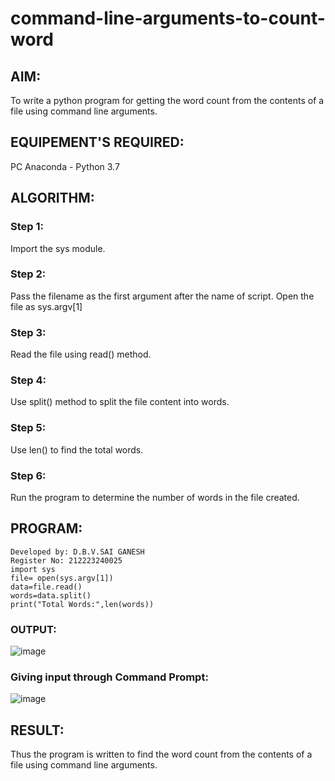 # command-line-arguments-to-count-word
## AIM:
To write a python program for getting the word count from the contents of a file using command line arguments.
## EQUIPEMENT'S REQUIRED: 
PC
Anaconda - Python 3.7
## ALGORITHM: 
### Step 1:
Import the sys module.
### Step 2: 
 Pass the filename as the first argument after the name of script. Open the file as sys.argv[1]
### Step 3: 
Read the file using read() method.
### Step 4:  
Use split() method to split the file content into words.
### Step 5: 
Use len() to find the total words.
### Step 6: 
Run the program to determine the number of words in the file created.
## PROGRAM:
```
Developed by: D.B.V.SAI GANESH
Register No: 212223240025
import sys
file= open(sys.argv[1])
data=file.read()
words=data.split()
print("Total Words:",len(words))
```
### OUTPUT:
![image](https://github.com/IMRAAN2005/command-line-arguments-to-count-word/assets/149347407/5a117cb4-ddff-4635-81f3-f48c7af786a6)
### Giving input through Command Prompt:
![image](https://github.com/IMRAAN2005/command-line-arguments-to-count-word/assets/149347407/f15bc756-31cf-40b5-a088-93e8ce8a29f2)


## RESULT:
Thus the program is written to find the word count from the contents of a file using command line arguments.
